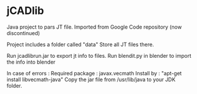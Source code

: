 # jCADlib
Java project to pars JT file. Imported from Google Code repository (now discontinued)


Project includes a folder called "data"
Store all JT files there.

Run jcadlibrun.jar to export jt info to files.
Run blendit.py in blender to import the info into blender


In case of errors : 
Required package : javax.vecmath
Install by : "apt-get install libvecmath-java"
Copy the jar file from /usr/lib/java to your JDK folder.